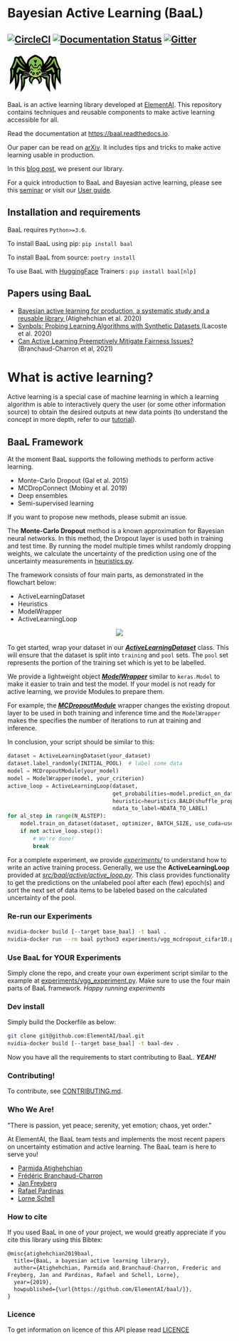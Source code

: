 # Bayesian Active Learning (BaaL)
[![CircleCI](https://circleci.com/gh/ElementAI/baal.svg?style=svg&circle-token=aa12d3134798ff2bf8a49cebe3c855b96a776df1)](https://circleci.com/gh/ElementAI/baal)  [![Documentation Status](https://readthedocs.org/projects/baal/badge/?version=latest)](https://baal.readthedocs.io/en/latest/?badge=latest) [![Gitter](https://badges.gitter.im/eai-baal/community.svg)](https://gitter.im/eai-baal/community?utm_source=badge&utm_medium=badge&utm_campaign=pr-badge)
---

<p align="left">
  <img height=15% width=25% src="https://github.com/ElementAI/baal/blob/master/docs/_static/images/logo-transparent.png?raw=true">
</p>

BaaL is an active learning library developed at
[ElementAI](https://www.elementai.com/). This repository contains techniques
and reusable components to make active learning accessible for all.

Read the documentation at https://baal.readthedocs.io.

Our paper can be read on [arXiv](https://arxiv.org/abs/2006.09916). It includes tips and tricks to make active learning usable in production.

In this [blog post](https://www.elementai.com/news/2019/element-ai-makes-its-bayesian-active-learning-library-open-source), we present our library.

For a quick introduction to BaaL and Bayesian active learning, please see this [seminar](hhttps://www.youtube.com/watch?v=HG7imRQN3-k) or visit our [User guide](https://baal.readthedocs.io/en/latest/user_guide/index.html).


## Installation and requirements

BaaL requires `Python>=3.6`.

To install BaaL using pip: `pip install baal`

To install BaaL from source: `poetry install`

To use BaaL with [HuggingFace](https://huggingface.co/) Trainers : `pip install baal[nlp]`

## Papers using BaaL

* [Bayesian active learning for production, a systematic study and a reusable library
](https://arxiv.org/abs/2006.09916) (Atighehchian et al. 2020)
* [Synbols: Probing Learning Algorithms with Synthetic Datasets
](https://nips.cc/virtual/2020/public/poster_0169cf885f882efd795951253db5cdfb.html) (Lacoste et al. 2020)
* [Can Active Learning Preemptively Mitigate Fairness Issues?
](https://arxiv.org/pdf/2104.06879.pdf) (Branchaud-Charron et al, 2021)


# What is active learning?
Active learning is a special case of machine learning in which a learning
algorithm is able to interactively query the user (or some other information
source) to obtain the desired outputs at new data points
(to understand the concept in more depth, refer to our [tutorial](https://baal.readthedocs.io/en/latest/)).

## BaaL Framework

At the moment BaaL supports the following methods to perform active learning.

- Monte-Carlo Dropout (Gal et al. 2015)
- MCDropConnect (Mobiny et al. 2019)
- Deep ensembles
- Semi-supervised learning

If you want to propose new methods, please submit an issue.


The **Monte-Carlo Dropout** method is a known approximation for Bayesian neural
networks. In this method, the Dropout layer is used both in training and test
time. By running the model multiple times whilst randomly dropping weights, we calculate the uncertainty of the prediction using one of the uncertainty measurements in [heuristics.py](baal/active/heuristics/heuristics.py).

The framework consists of four main parts, as demonstrated in the flowchart below:

- ActiveLearningDataset
- Heuristics
- ModelWrapper
- ActiveLearningLoop

<p align="center">
  <img src="./docs/literature/images/Baalscheme.svg">
</p>

To get started, wrap your dataset in our _[**ActiveLearningDataset**](baal/active/dataset.py)_ class. This will ensure that the dataset is split into
`training` and `pool` sets. The `pool` set represents the portion of the training set which is yet
to be labelled.


We provide a lightweight object _[**ModelWrapper**](baal/modelwrapper.py)_ similar to `keras.Model` to make it easier to train and test the model. If your model is not ready for active learning, we provide Modules to prepare them. 

For example, the _[**MCDropoutModule**](baal/bayesian/dropout.py)_ wrapper changes the existing dropout layer
to be used in both training and inference time and the `ModelWrapper` makes
the specifies the number of iterations to run at training and inference.

In conclusion, your script should be similar to this:
```python
dataset = ActiveLearningDataset(your_dataset)
dataset.label_randomly(INITIAL_POOL)  # label some data
model = MCDropoutModule(your_model)
model = ModelWrapper(model, your_criterion)
active_loop = ActiveLearningLoop(dataset,
                                 get_probabilities=model.predict_on_dataset,
                                 heuristic=heuristics.BALD(shuffle_prop=0.1),
                                 ndata_to_label=NDATA_TO_LABEL)
for al_step in range(N_ALSTEP):
    model.train_on_dataset(dataset, optimizer, BATCH_SIZE, use_cuda=use_cuda)
    if not active_loop.step():
        # We're done!
        break
```


For a complete experiment, we provide _[experiments/](experiments/)_ to understand how to
write an active training process. Generally, we use the **ActiveLearningLoop**
provided at _[src/baal/active/active_loop.py](baal/active/active_loop.py)_.
This class provides functionality to get the predictions on the unlabeled pool
after each (few) epoch(s) and sort the next set of data items to be labeled
based on the calculated uncertainty of the pool.


### Re-run our Experiments

```bash
nvidia-docker build [--target base_baal] -t baal .
nvidia-docker run --rm baal python3 experiments/vgg_mcdropout_cifar10.py 
```

### Use BaaL for YOUR Experiments

Simply clone the repo, and create your own experiment script similar to the
example at [experiments/vgg_experiment.py](experiments/vgg_experiment.py). Make sure to use the four main parts
of BaaL framework. _Happy running experiments_

### Dev install

Simply build the Dockerfile as below:

```bash
git clone git@github.com:ElementAI/baal.git
nvidia-docker build [--target base_baal] -t baal-dev .
```

Now you have all the requirements to start contributing to BaaL. _**YEAH!**_

### Contributing!

To contribute, see [CONTRIBUTING.md](./CONTRIBUTING.md).


### Who We Are!

"There is passion, yet peace; serenity, yet emotion; chaos, yet order."

At ElementAI, the BaaL team tests and implements the most recent papers on uncertainty estimation and active learning.
The BaaL team is here to serve you!

- [Parmida Atighehchian](mailto:parmida.atighehchian@servicenow.com)
- [Frédéric Branchaud-Charron](mailto:frederic.branchaud-charron@servicenow.com)
- [Jan Freyberg](mailto:jan.freyberg@gmail.com)
- [Rafael Pardinas](mailto:rafael.pardinas@servicenow.com)
- [Lorne Schell](mailto:lorne.schell@servicenow.com)

### How to cite

If you used BaaL in one of your project, we would greatly appreciate if you cite this library using this Bibtex:

```
@misc{atighehchian2019baal,
  title={BaaL, a bayesian active learning library},
  author={Atighehchian, Parmida and Branchaud-Charron, Frederic and Freyberg, Jan and Pardinas, Rafael and Schell, Lorne},
  year={2019},
  howpublished={\url{https://github.com/ElementAI/baal/}},
}
```

### Licence
To get information on licence of this API please read [LICENCE](./LICENSE)
